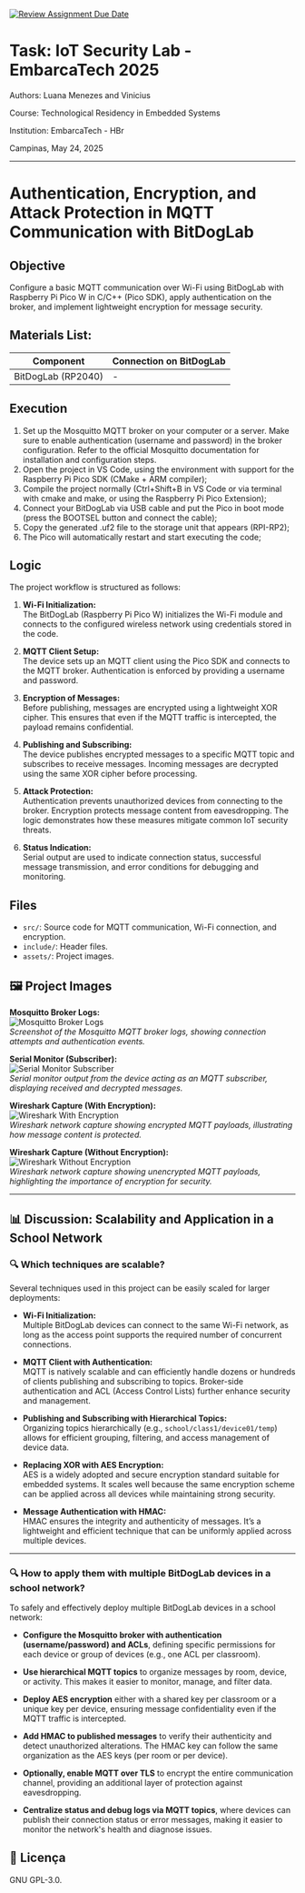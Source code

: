 [![Review Assignment Due Date](https://classroom.github.com/assets/deadline-readme-button-22041afd0340ce965d47ae6ef1cefeee28c7c493a6346c4f15d667ab976d596c.svg)](https://classroom.github.com/a/G8V_0Zaq)

# Task: IoT Security Lab - EmbarcaTech 2025

Authors: Luana Menezes and Vinicius

Course: Technological Residency in Embedded Systems

Institution: EmbarcaTech - HBr

Campinas, May 24, 2025

---

# Authentication, Encryption, and Attack Protection in MQTT Communication with BitDogLab


## Objective

Configure a basic MQTT communication over Wi-Fi using BitDogLab with Raspberry Pi Pico W in C/C++ (Pico SDK), apply authentication on the broker, and implement lightweight encryption for message security.


## Materials List:

| Component             | Connection on BitDogLab       |
|-----------------------|-------------------------------|
| BitDogLab (RP2040)    | -                             |


## Execution

1. Set up the Mosquitto MQTT broker on your computer or a server. Make sure to enable authentication (username and password) in the broker configuration. Refer to the official Mosquitto documentation for installation and configuration steps.
2. Open the project in VS Code, using the environment with support for the Raspberry Pi Pico SDK (CMake + ARM compiler);  
3. Compile the project normally (Ctrl+Shift+B in VS Code or via terminal with cmake and make, or using the Raspberry Pi Pico Extension);  
4. Connect your BitDogLab via USB cable and put the Pico in boot mode (press the BOOTSEL button and connect the cable);  
5. Copy the generated .uf2 file to the storage unit that appears (RPI-RP2);  
6. The Pico will automatically restart and start executing the code;


## Logic

The project workflow is structured as follows:

1. **Wi-Fi Initialization:**  
   The BitDogLab (Raspberry Pi Pico W) initializes the Wi-Fi module and connects to the configured wireless network using credentials stored in the code.

2. **MQTT Client Setup:**  
   The device sets up an MQTT client using the Pico SDK and connects to the MQTT broker. Authentication is enforced by providing a username and password.

3. **Encryption of Messages:**  
   Before publishing, messages are encrypted using a lightweight XOR cipher. This ensures that even if the MQTT traffic is intercepted, the payload remains confidential.

4. **Publishing and Subscribing:**  
   The device publishes encrypted messages to a specific MQTT topic and subscribes to receive messages. Incoming messages are decrypted using the same XOR cipher before processing.

5. **Attack Protection:**  
   Authentication prevents unauthorized devices from connecting to the broker. Encryption protects message content from eavesdropping. The logic demonstrates how these measures mitigate common IoT security threats.

6. **Status Indication:**  
   Serial output are used to indicate connection status, successful message transmission, and error conditions for debugging and monitoring.

## Files

- `src/`: Source code for MQTT communication, Wi-Fi connection, and encryption.
- `include/`: Header files.
- `assets/`: Project images.

## 🖼️ Project Images

**Mosquitto Broker Logs:**  
![Mosquitto Broker Logs](assets/mosquitto_logs.png)  
*Screenshot of the Mosquitto MQTT broker logs, showing connection attempts and authentication events.*

**Serial Monitor (Subscriber):**  
![Serial Monitor Subscriber](assets/serial_monitor_subscriber.png)  
*Serial monitor output from the device acting as an MQTT subscriber, displaying received and decrypted messages.*

**Wireshark Capture (With Encryption):**  
![Wireshark With Encryption](assets/wiresharak_com_crypto.png)  
*Wireshark network capture showing encrypted MQTT payloads, illustrating how message content is protected.*

**Wireshark Capture (Without Encryption):**  
![Wireshark Without Encryption](assets/wireshark_sem_cryptografia.png)  
*Wireshark network capture showing unencrypted MQTT payloads, highlighting the importance of encryption for security.*

---

## 📊 Discussion: Scalability and Application in a School Network

### 🔍 Which techniques are scalable?

Several techniques used in this project can be easily scaled for larger deployments:

- **Wi-Fi Initialization:**  
  Multiple BitDogLab devices can connect to the same Wi-Fi network, as long as the access point supports the required number of concurrent connections.

- **MQTT Client with Authentication:**  
  MQTT is natively scalable and can efficiently handle dozens or hundreds of clients publishing and subscribing to topics. Broker-side authentication and ACL (Access Control Lists) further enhance security and management.

- **Publishing and Subscribing with Hierarchical Topics:**  
  Organizing topics hierarchically (e.g., `school/class1/device01/temp`) allows for efficient grouping, filtering, and access management of device data.

- **Replacing XOR with AES Encryption:**  
  AES is a widely adopted and secure encryption standard suitable for embedded systems. It scales well because the same encryption scheme can be applied across all devices while maintaining strong security.

- **Message Authentication with HMAC:**  
  HMAC ensures the integrity and authenticity of messages. It’s a lightweight and efficient technique that can be uniformly applied across multiple devices.

---

### 🔍 How to apply them with multiple BitDogLab devices in a school network?

To safely and effectively deploy multiple BitDogLab devices in a school network:

- **Configure the Mosquitto broker with authentication (username/password) and ACLs**, defining specific permissions for each device or group of devices (e.g., one ACL per classroom).

- **Use hierarchical MQTT topics** to organize messages by room, device, or activity. This makes it easier to monitor, manage, and filter data.

- **Deploy AES encryption** either with a shared key per classroom or a unique key per device, ensuring message confidentiality even if the MQTT traffic is intercepted.

- **Add HMAC to published messages** to verify their authenticity and detect unauthorized alterations. The HMAC key can follow the same organization as the AES keys (per room or per device).

- **Optionally, enable MQTT over TLS** to encrypt the entire communication channel, providing an additional layer of protection against eavesdropping.

- **Centralize status and debug logs via MQTT topics**, where devices can publish their connection status or error messages, making it easier to monitor the network's health and diagnose issues.


## 📜 Licença
GNU GPL-3.0.
